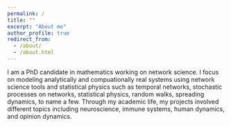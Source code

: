 ```yaml
---
permalink: /
title: ""
excerpt: "About me"
author_profile: true
redirect_from: 
  - /about/
  - /about.html
---
```


I am a PhD candidate in mathematics working on network science. I focus on modeling analytically and compuationally real systems using network science tools and statistical physics such as temporal networks, stochastic processes on networks, statistical physics, random walks, spreading dynamics, to name a few. Through my academic life, my projects involved different topics including neuroscience, immune systems, human dynamics, and opinion dynamics. 
